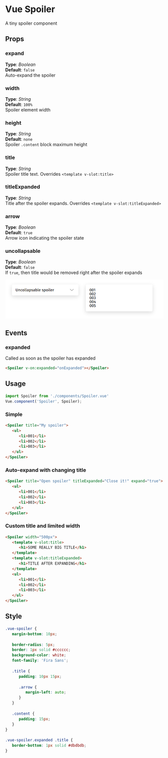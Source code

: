 # Vue Spoiler

A tiny spoiler component




## Props

### expand
**Type**: _Boolean_  
**Default**: `false`   
Auto-expand the spoiler 



### width
**Type**: _String_  
**Default**: `100%`   
Spoiler element width



### height
**Type**: _String_  
**Default**: `none`   
Spoiler `.content` block maximum height



### title
**Type**: _String_  
Spoiler title text. Overrides `<template v-slot:title>`



### titleExpanded
**Type**: _String_  
Title after the spoiler expands. Overrides `<template v-slot:titleExpanded>`



### arrow
**Type**: _Boolean_  
**Default**: `true`   
Arrow icon indicating the spoiler state




### uncollapsable
**Type**: _Boolean_  
**Default**: `false`   
If `true`, then title would be removed right after the spoiler expands

![uncollapsable](https://raw.githubusercontent.com/tpkn/vue-spolier/master/features/uncollapsable.png)




## Events

### expanded
Called as soon as the spoiler has expanded 

```html
<Spoiler v-on:expanded="onExpanded"></Spoiler>
```




## Usage

```javascript
import Spoiler from './components/Spoiler.vue'
Vue.component('Spoiler', Spoiler);
```


### Simple

```html
<Spoiler title="My spoiler">
   <ul>
      <li>001</li>
      <li>002</li>
      <li>003</li>
   </ul>
</Spoiler>
````


### Auto-expand with changing title

```html
<Spoiler title="Open spoiler" titleExpanded="Close it!" expand="true">
   <ul>
      <li>001</li>
      <li>002</li>
      <li>003</li>
   </ul>
</Spoiler>
````


### Custom title and limited width

```html
<Spoiler width="500px">
   <template v-slot:title>
      <h1>SOME REALLY BIG TITLE</h1>
   </template>
   <template v-slot:titleExpanded>
      <h1>TITLE AFTER EXPANDING</h1>
   </template>
   <ul>
      <li>001</li>
      <li>002</li>
      <li>003</li>
   </ul>
</Spoiler>
````



## Style

```css
.vue-spoiler {
   margin-bottom: 10px;

   border-radius: 5px;
   border: 1px solid #cccccc;
   background-color: white;
   font-family: 'Fira Sans';

   .title {
      padding: 10px 15px;

      .arrow {
         margin-left: auto;
      }
   }

   .content {
      padding: 15px;
   }
}

.vue-spoiler.expanded .title {
   border-bottom: 1px solid #dbdbdb;
}
```





